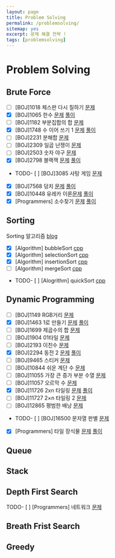 ```yaml
---
layout: page
title: Problem Solving
permalink: /problemsolving/
sitemap: yes
excerpt: 문제 해결 전략 !
tags: [problemsolving]
---
```


# Problem Solving

## Brute Force
 - [ ] [BOJ]1018 체스판 다시 칠하기 [문제](boj.kr/1018)
 - [x] [BOJ]1065 한수 [문제](boj.kr/1065) [풀이](https://github.com/tail95/Algorithm/blob/master/BruteForce/1065.py)
 - [ ] [BOJ]1182 부분집합의 합 [문제](boj.kr/1182)
 - [x] [BOJ]1748 수 이어 쓰기 1 [문제](boj.kr/1748) [풀이](https://github.com/tail95/Algorithm/blob/master/BruteForce/1748.py)
 - [ ] [BOJ]2231 분해합 [문제](boj.kr/2231)
 - [ ] [BOJ]2309 일곱 난쟁이 [문제](boj.kr/2309)
 - [ ] [BOJ]2503 숫자 야구 [문제](boj.kr/2503)
 - [x] [BOJ]2798 블랙잭 [문제](boj.kr/2798) [풀이](https://github.com/tail95/Algorithm/blob/master/BruteForce/2798.cpp)
 - TODO- [ ] [BOJ]3085 사탕 게임 [문제](boj.kr/3085)
 - [x] [BOJ]7568 덩치 [문제](boj.kr/7568) [풀이](https://github.com/tail95/Algorithm/blob/master/BruteForce/7568.py)
 - [x] [BOJ]10448 유레카 이론[문제](boj.kr/10448) [풀이](https://github.com/tail95/Algorithm/blob/master/BruteForce/10448.cpp)
 - [x] [Programmers] 소수찾기 [문제](https://programmers.co.kr/learn/courses/30/lessons/42839) [풀이](https://github.com/tail95/Algorithm/blob/master/BruteForce/소수찾기.py)

## Sorting
 Sorting 알고리즘 [blog](링크)
 - [x] [Algorithm] bubbleSort [cpp](https://github.com/tail95/Algorithm/blob/master/Sorting/bubbleSort.cpp)
 - [x] [Algorithm] selectionSort [cpp](https://github.com/tail95/Algorithm/blob/master/Sorting/selectionSort.cpp)
 - [x] [Algorithm] insertionSort [cpp](https://github.com/tail95/Algorithm/blob/master/Sorting/insertionSort.cpp)
 - [ ] [Algorithm] mergeSort [cpp]()
 - TODO- [ ] [Alogrithm] quickSort [cpp]()

## Dynamic Programming
 - [ ] [BOJ]1149 RGB거리 [문제](boj.kr/1149)
 - [x] [BOJ]1463 1로 만들기 [문제](boj.kr/1463) [풀이](https://github.com/tail95/Algorithm/blob/master/DynamicProgramming/1463.cpp)
 - [ ] [BOJ]1699 제곱수의 합 [문제](boj.kr/1699)
 - [ ] [BOJ]1904 01타일 [문제](boj.kr/1904)
 - [ ] [BOJ]2193 이친수 [문제](boj.kr/2193)
 - [x] [BOJ]2294 동전 2 [문제](boj.kr/2294) [풀이](https://github.com/tail95/Algorithm/blob/master/DynamicProgramming/2294.cpp)
 - [ ] [BOJ]9465 스티커 [문제](boj.kr/9465)
 - [ ] [BOJ]10844 쉬운 계단 수 [문제](boj.kr/10844)
 - [ ] [BOJ]11055 가장 큰 증가 부분 수열 [문제](boj.kr/11055)
 - [ ] [BOJ]11057 오르막 수 [문제](boj.kr/11057)
 - [x] [BOJ]11726 2xn 타일링 [문제](boj.kr/11726) [풀이](https://github.com/tail95/Algorithm/blob/master/DynamicProgramming/11726.cpp)
 - [ ] [BOJ]11727 2×n 타일링 2 [문제](boj.kr/11727)
 - [ ] [BOJ]12865 평범한 배낭 [문제](boj.kr/12865)
 - TODO- [ ] [BOJ]16500 문자열 판별 [문제](boj.kr/16500)
 - [x] [Programmers] 타일 장식물 [문제](https://programmers.co.kr/learn/courses/30/lessons/43104) [풀이](https://github.com/tail95/Algorithm/blob/master/DynamicProgramming/타일장식물.cpp)

## Queue

## Stack

## Depth First Search
 TODO- [ ] [Programmers] 네트워크 [문제](https://programmers.co.kr/learn/courses/30/lessons/43162)

## Breath Frist Search

## Greedy
